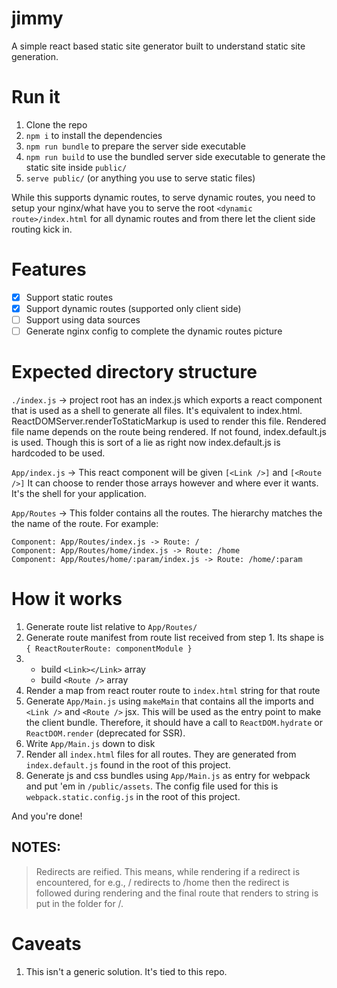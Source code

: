 # jimmy

A simple react based static site generator built to understand static site generation.

# Run it

1. Clone the repo
2. `npm i` to install the dependencies
3. `npm run bundle` to prepare the server side executable
4. `npm run build` to use the bundled server side executable to generate the static site inside `public/`
5. `serve public/` (or anything you use to serve static files)

While this supports dynamic routes, to serve dynamic routes, you need to setup your nginx/what have you to serve
the root `<dynamic route>/index.html` for all dynamic routes and from there let the client side routing kick in.

# Features

- [x] Support static routes
- [x] Support dynamic routes (supported only client side)
- [ ] Support using data sources
- [ ] Generate nginx config to complete the dynamic routes picture

# Expected directory structure

`./index.js` -> project root has an index.js which exports a react component
that is used as a shell to generate all files. It's equivalent to
index.html. ReactDOMServer.renderToStaticMarkup is used to render this file.
Rendered file name depends on the route being rendered. If not found, index.default.js is used.
Though this is sort of a lie as right now index.default.js is hardcoded to be used.

`App/index.js` -> This react component will be given `[<Link />]` and `[<Route />]`
It can choose to render those arrays however and where ever it wants. It's
the shell for your application.

`App/Routes` -> This folder contains all the routes. The hierarchy matches the
the name of the route. For example:

```
Component: App/Routes/index.js -> Route: /
Component: App/Routes/home/index.js -> Route: /home
Component: App/Routes/home/:param/index.js -> Route: /home/:param
```

# How it works

1. Generate route list relative to `App/Routes/`
2. Generate route manifest from route list received from step 1. Its shape is `{ ReactRouterRoute: componentModule }`
3.
    - build `<Link></Link>` array
    - build `<Route />` array
4. Render a map from react router route to `index.html` string for that route
5. Generate `App/Main.js` using `makeMain` that contains all the imports and `<Link />` and `<Route />` jsx.
This will be used as the entry point to make the client bundle. Therefore, it should have a call to `ReactDOM.hydrate`
or `ReactDOM.render` (deprecated for SSR).
6. Write `App/Main.js` down to disk
7. Render all `index.html` files for all routes. They are generated from `index.default.js` found in the root of this project.
8. Generate js and css bundles using `App/Main.js` as entry for webpack and put 'em in `/public/assets`.
   The config file used for this is `webpack.static.config.js` in the root of this project.

And you're done!

## NOTES:
> Redirects are reified. This means, while rendering if a redirect is encountered,
> for e.g., / redirects to /home then the redirect is followed during rendering
> and the final route that renders to string is put in the folder for /.

# Caveats

1. This isn't a generic solution. It's tied to this repo.
